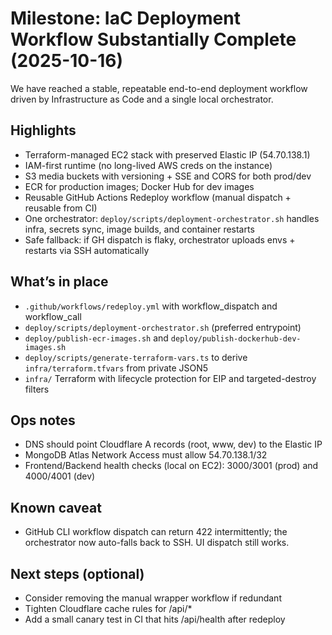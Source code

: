 # Milestone: IaC Deployment Workflow Substantially Complete (2025-10-16)

We have reached a stable, repeatable end-to-end deployment workflow driven by Infrastructure as Code and a single local orchestrator.

## Highlights
- Terraform-managed EC2 stack with preserved Elastic IP (54.70.138.1)
- IAM-first runtime (no long-lived AWS creds on the instance)
- S3 media buckets with versioning + SSE and CORS for both prod/dev
- ECR for production images; Docker Hub for dev images
- Reusable GitHub Actions Redeploy workflow (manual dispatch + reusable from CI)
- One orchestrator: `deploy/scripts/deployment-orchestrator.sh` handles infra, secrets sync, image builds, and container restarts
- Safe fallback: if GH dispatch is flaky, orchestrator uploads envs + restarts via SSH automatically

## What’s in place
- `.github/workflows/redeploy.yml` with workflow_dispatch and workflow_call
- `deploy/scripts/deployment-orchestrator.sh` (preferred entrypoint)
- `deploy/publish-ecr-images.sh` and `deploy/publish-dockerhub-dev-images.sh`
- `deploy/scripts/generate-terraform-vars.ts` to derive `infra/terraform.tfvars` from private JSON5
- `infra/` Terraform with lifecycle protection for EIP and targeted-destroy filters

## Ops notes
- DNS should point Cloudflare A records (root, www, dev) to the Elastic IP
- MongoDB Atlas Network Access must allow 54.70.138.1/32
- Frontend/Backend health checks (local on EC2): 3000/3001 (prod) and 4000/4001 (dev)

## Known caveat
- GitHub CLI workflow dispatch can return 422 intermittently; the orchestrator now auto-falls back to SSH. UI dispatch still works.

## Next steps (optional)
- Consider removing the manual wrapper workflow if redundant
- Tighten Cloudflare cache rules for /api/*
- Add a small canary test in CI that hits /api/health after redeploy
